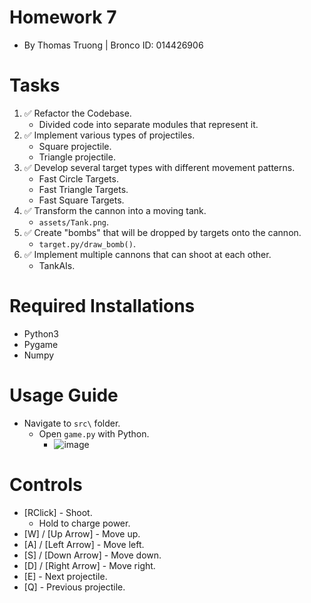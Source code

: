 # Homework 7
- By Thomas Truong | Bronco ID: 014426906

# Tasks
1. ✅ Refactor the Codebase.
    - Divided code into separate modules that represent it.
2. ✅ Implement various types of projectiles.
    - Square projectile.
    - Triangle projectile.
3. ✅ Develop several target types with different movement patterns.
    - Fast Circle Targets.
    - Fast Triangle Targets.
    - Fast Square Targets.
4. ✅ Transform the cannon into a moving tank.
    - ```assets/Tank.png```.
5. ✅ Create "bombs" that will be dropped by targets onto the cannon.
    - ```target.py/draw_bomb()```.
6. ✅ Implement multiple cannons that can shoot at each other.
    - TankAIs.

# Required Installations
- Python3
- Pygame
- Numpy

# Usage Guide
- Navigate to ```src\``` folder.
  - Open ```game.py``` with Python.
    - ![image]()

# Controls
- [RClick] - Shoot.
    - Hold to charge power.
- [W] / [Up Arrow] - Move up.
- [A] / [Left Arrow] - Move left.
- [S] / [Down Arrow] - Move down.
- [D] / [Right Arrow] - Move right.
- [E] - Next projectile.
- [Q] - Previous projectile.
